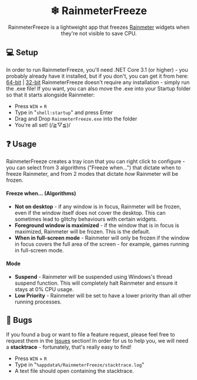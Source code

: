 <h1 align="center">❄ RainmeterFreeze</h1>
<p align="center">RainmeterFreeze is a lightweight app that freezes <a href="https://www.rainmeter.net/">Rainmeter</a> widgets when they're not visible to save CPU.</p>

## 💻 Setup
In order to run RainmeterFreeze, you'll need .NET Core 3.1 (or higher) - you probably already have it installed, but if you don't, you can get it from here: <a href="https://dotnet.microsoft.com/en-us/download/dotnet/thank-you/runtime-desktop-3.1.24-windows-x64-installer">64-bit</a> | <a href="https://dotnet.microsoft.com/en-us/download/dotnet/thank-you/runtime-desktop-3.1.24-windows-x86-installer">32-bit</a>
RainmeterFreeze doesn't require any installation - simply run the .exe file! If you want, you can also move the .exe into your Startup folder so that it starts alongside Rainmeter:
- Press `WIN` + `R`
- Type in "`shell:startup`" and press Enter
- Drag and Drop `RainmeterFreeze.exe` into the folder
- You're all set! (/≧▽≦)/

## ❓ Usage
RainmeterFreeze creates a tray icon that you can right click to configure - you can select from 3 algorithms ("Freeze when...") that dictate when to freeze Rainmeter, and from
2 modes that dictate *how* Rainmeter will be frozen.

#### **Freeze when... (Algorithms)**
- **Not on desktop** - if any window is in focus, Rainmeter will be frozen, even if the window itself does not cover the desktop. This can sometimes lead to glitchy behaviours with certain widgets.
- **Foreground window is maximized** - if the window that is in focus is maximized, Rainmeter will be frozen. This is the default.
- **When in full-screen mode** - Rainmeter will only be frozen if the window in focus covers the full area of the screen - for example, games running in full-screen mode.

#### **Mode**
- **Suspend** - Rainmeter will be suspended using Windows's thread suspend function. This will completely halt Rainmeter and ensure it stays at 0% CPU usage.
- **Low Priority** - Rainmeter will be set to have a lower priority than all other running processes.

## 🐛 Bugs
If you found a bug or want to file a feature request, please feel free to request them in the [Issues](https://github.com/ascpixi/RainmeterFreeze/issues) section! In order
for us to help you, we will need a **stacktrace** - fortunately, that's really easy to find!
- Press `WIN` + `R`
- Type in "`%appdata%/RainmeterFreeze/stacktrace.log`"
- A text file should open containing the stacktrace.
